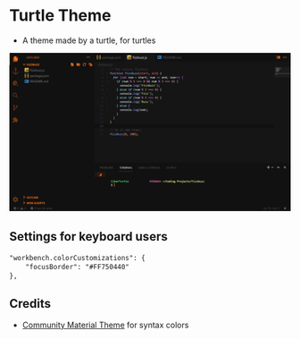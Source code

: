 # Turtle Theme

- A theme made by a turtle, for turtles

![Editor Screenshot](images/screenshots/editor.png)

## Settings for keyboard users

```jsonc
"workbench.colorCustomizations": {
	"focusBorder": "#FF750440"
},
```

## Credits

- [Community Material Theme](https://marketplace.visualstudio.com/items?itemName=Equinusocio.vsc-community-material-theme) for syntax colors
